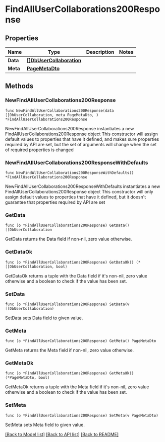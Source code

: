 # FindAllUserCollaborations200Response

## Properties

Name | Type | Description | Notes
------------ | ------------- | ------------- | -------------
**Data** | [**[]DbUserCollaboration**](DbUserCollaboration.md) |  | 
**Meta** | [**PageMetaDto**](PageMetaDto.md) |  | 

## Methods

### NewFindAllUserCollaborations200Response

`func NewFindAllUserCollaborations200Response(data []DbUserCollaboration, meta PageMetaDto, ) *FindAllUserCollaborations200Response`

NewFindAllUserCollaborations200Response instantiates a new FindAllUserCollaborations200Response object
This constructor will assign default values to properties that have it defined,
and makes sure properties required by API are set, but the set of arguments
will change when the set of required properties is changed

### NewFindAllUserCollaborations200ResponseWithDefaults

`func NewFindAllUserCollaborations200ResponseWithDefaults() *FindAllUserCollaborations200Response`

NewFindAllUserCollaborations200ResponseWithDefaults instantiates a new FindAllUserCollaborations200Response object
This constructor will only assign default values to properties that have it defined,
but it doesn't guarantee that properties required by API are set

### GetData

`func (o *FindAllUserCollaborations200Response) GetData() []DbUserCollaboration`

GetData returns the Data field if non-nil, zero value otherwise.

### GetDataOk

`func (o *FindAllUserCollaborations200Response) GetDataOk() (*[]DbUserCollaboration, bool)`

GetDataOk returns a tuple with the Data field if it's non-nil, zero value otherwise
and a boolean to check if the value has been set.

### SetData

`func (o *FindAllUserCollaborations200Response) SetData(v []DbUserCollaboration)`

SetData sets Data field to given value.


### GetMeta

`func (o *FindAllUserCollaborations200Response) GetMeta() PageMetaDto`

GetMeta returns the Meta field if non-nil, zero value otherwise.

### GetMetaOk

`func (o *FindAllUserCollaborations200Response) GetMetaOk() (*PageMetaDto, bool)`

GetMetaOk returns a tuple with the Meta field if it's non-nil, zero value otherwise
and a boolean to check if the value has been set.

### SetMeta

`func (o *FindAllUserCollaborations200Response) SetMeta(v PageMetaDto)`

SetMeta sets Meta field to given value.



[[Back to Model list]](../README.md#documentation-for-models) [[Back to API list]](../README.md#documentation-for-api-endpoints) [[Back to README]](../README.md)


